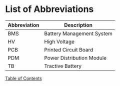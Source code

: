 # List of Abbreviations

| Abbreviation | Description |
| ----------- | ----------- |
| BMS | Battery Management System |
| HV | High Voltage |
| PCB | Printed Circuit Board |
| PDM | Power Distribution Module |
| TB | Tractive Battery |

[Table of Contents](https://bosung91.github.io/FSAE-High-Voltage-System-Design-and-Optimization/#table-of-contents)
